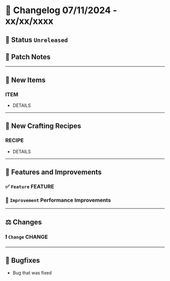 # :bookmark_tabs:  Changelog 07/11/2024 - xx/xx/xxxx

## :red_circle: Status `Unreleased`
<!-- ## :green_circle: Status `Released` -->

## :speech_balloon: Patch Notes

________

## :gun: New Items

### ITEM
- DETAILS

________

## :thread: New Crafting Recipes

### RECIPE
- DETAILS

________

## :loudspeaker: Features and Improvements


### :white_check_mark: `Feature` FEATURE

### :arrow_up_small: `Improvement` Performance Improvements


________

## :balance_scale: Changes

### :exclamation: `Change` CHANGE

________

## :bug: Bugfixes
- Bug that was fixed
